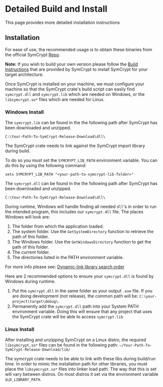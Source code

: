 # Detailed Build and Install

This page provides more detailed installation instructions

## Installation
For ease of use, the recommended usage is to obtain these binaries from the official SymCrypt [Repo](https://github.com/microsoft/SymCrypt/releases/tag/v103.4.2).

**Note:** If you wish to build your own version please follow the [Build Instructions](https://github.com/microsoft/SymCrypt/blob/main/BUILD.md) that are provided by SymCrypt to install SymCrypt for your target architecture.

Once SymCrypt is installed on your machine, we must configure your machine so that the SymCrypt crate's build script can easily find `symcrypt.dll` and `symcrypt.lib` which are needed on Windows, or the `libsymcrypt.so*` files which are needed for Linux. 

### Windows Install 

The `symcrypt.lib` can be found in the the following path after SymCrypt has been downloaded and unzipped.

`C:\Your-Path-To-SymCrypt-Release-Download\dll\`

The SymCrypt crate needs to link against the SymCrypt import library during build.

To do so you must set the `SYMCRYPT_LIB_PATH` environment variable. You can do this by using the following command:

`setx SYMCRYPT_LIB_PATH "<your-path-to-symcrypt-lib-folder>"`

The `symcrypt.dll` can be found in the the following path after SymCrypt has been downloaded and unzipped.

`C:\Your-Path-To-SymCrypt-Release-Download\dll\`

During runtime, Windows will handle finding all needed `dll`'s in order to run the intended program, this includes our `symcrypt.dll` file. The places Windows will look are:

1. The folder from which the application loaded.
2. The system folder. Use the `GetSystemDirectory` function to retrieve the path of this folder.
3. The Windows folder. Use the `GetWindowsDirectory` function to get the path of this folder.
4. The current folder.
5. The directories listed in the PATH environment variable.

For more info please see: [Dynamic-link library search order](https://learn.microsoft.com/en-us/windows/win32/dlls/dynamic-link-library-search-order)

Here are 2 recommended options to ensure your `symcrypt.dll` is found by Windows during runtime.

1. Put the `symcrypt.dll` in the same folder as your output `.exe` file. If you are doing development (not release), the common path will be: `C:\your-project\target\debug\`.
2. Permanently add the `symcrypt.dll` path into your System PATH environment variable. Doing this will ensure that any project that uses the SymCrypt crate will be able to access `symcrypt.lib`

### Linux Install

After installing and unzipping SymCrypt on a Linux distro, the required `libsymcrypt.so*` files can be found in the following path:
`~/Your-Path-To-SymCrypt-Release-Download/lib/`

The symcrypt crate needs to be able to link with these libs during build/run time. In order to mimic the installation path for other libraries, you must place the `libsymcrypt.so*` files into linker load path. The way that this is set will vary between distros. On most distros it set via the environment variable `$LD_LIBRARY_PATH`.
